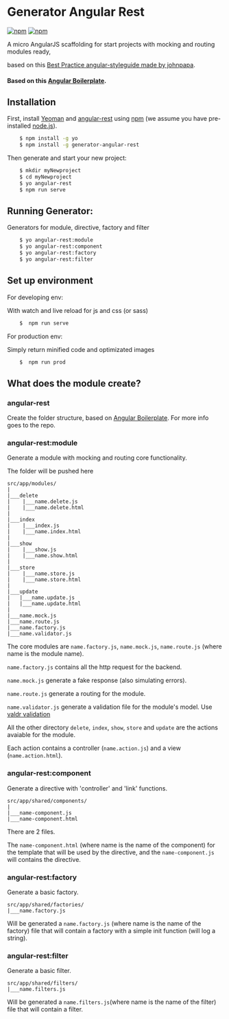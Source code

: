 # Generator Angular Rest


[![npm](https://img.shields.io/npm/dt/generator-angular-rest.svg?style=flat-square)](https://www.npmjs.com/package/generator-angular-rest)
[![npm](https://img.shields.io/npm/v/generator-angular-rest.svg?style=flat-square)](https://www.npmjs.com/package/generator-angular-rest)

A micro AngularJS scaffolding for start projects with mocking and routing modules ready,

based on this [Best Practice angular-styleguide made by johnpapa](https://github.com/johnpapa/angular-styleguide).

#### Based on this [Angular Boilerplate](https://github.com/damianopetrungaro/angular-boilerplate).


## Installation

First, install
[Yeoman](http://yeoman.io) and
[angular-rest](https://www.npmjs.com/package/generator-angular-rest) using [npm](https://www.npmjs.com/) (we assume you have pre-installed [node.js](https://nodejs.org/)).

```bash
    $ npm install -g yo
    $ npm install -g generator-angular-rest
```

Then generate and start your new project:

```bash
    $ mkdir myNewproject
    $ cd myNewproject
    $ yo angular-rest
    $ npm run serve
```

## Running Generator:

Generators for module, directive, factory and filter

```bash
	$ yo angular-rest:module
	$ yo angular-rest:component
	$ yo angular-rest:factory
	$ yo angular-rest:filter

```


## Set up environment

For developing env:

With watch and live reload for js and css (or sass)

```bash
	$  npm run serve
```

For production env:

Simply return minified code and optimizated images

```bash
	$  npm run prod
```

## What does the module create?

### angular-rest

Create the folder structure, based on [Angular Boilerplate](https://github.com/damianopetrungaro/angular-boilerplate).
For more info goes to the repo.

### angular-rest:module

Generate a module with mocking and routing core functionality.

The folder will be pushed here

    src/app/modules/
    |
    |___delete
    |    |___name.delete.js
    |    |___name.delete.html
    |
    |___index
    |    |___index.js
    |    |___name.index.html
    |
    |___show
    |    |___show.js
    |    |___name.show.html
    |
    |___store
    |    |___name.store.js
    |    |___name.store.html
    |
    |___update
    |   |___name.update.js
    |   |___name.update.html
    |
    |___name.mock.js
    |___name.route.js
    |___name.factory.js
    |___name.validator.js

The core modules are ```name.factory.js```, ```name.mock.js```, ```name.route.js``` (where name is the module name).

```name.factory.js``` contains all the http request for the backend.

```name.mock.js``` generate a fake response (also simulating errors).

```name.route.js``` generate a routing for the module.

```name.validator.js``` generate a validation file for the module's model. Use [valdr validation](https://github.com/netceteragroup/valdr)

All the other directory ```delete```, ```index```, ```show```, ```store``` and ```update``` are the actions avaiable for the module.

Each action contains a controller (```name.action.js```) and a view (```name.action.html```).



### angular-rest:component

Generate a directive with 'controller' and 'link' functions.

    src/app/shared/components/
    |
    |___name-component.js
    |___name-component.html

There are 2 files.

The ```name-component.html``` (where name is the name of the component) for the template that will be used by the directive, and the ```name-component.js``` will contains the directive.

### angular-rest:factory

Generate a basic factory.

    src/app/shared/factories/
    |___name.factory.js

Will be generated a ```name.factory.js``` (where name is the name of the factory) file that will contain a factory with a simple init function (will log a string).

### angular-rest:filter

Generate a basic filter.

    src/app/shared/filters/
    |___name.filters.js

Will be generated a ```name.filters.js```(where name is the name of the filter)  file that will contain a filter.
